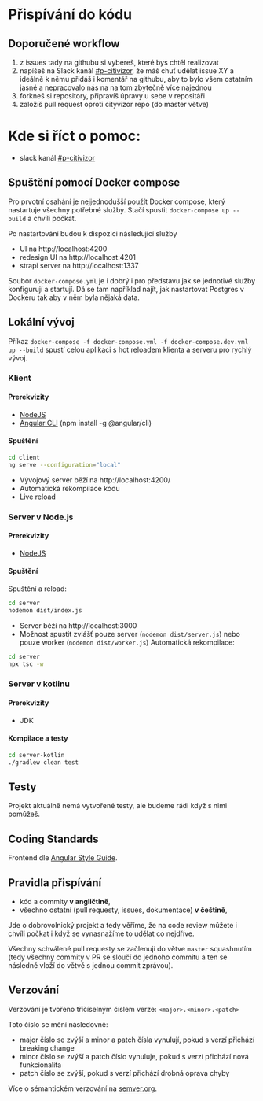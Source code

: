 # Přispívání do kódu

## Doporučené workflow
1) z issues tady na githubu si vybereš, které bys chtěl realizovat
3) napíšeš na Slack kanál [#p-citivizor](https://cesko-digital.slack.com/archives/CG66HNLH4), že máš chuť udělat issue XY a ideálně k němu přidáš i komentář na githubu, aby to bylo všem ostatním jasné a nepracovalo nás na na tom zbytečně více najednou
3) forkneš si repository, připravíš úpravy u sebe v repositáři
4) založíš pull request oproti cityvizor repo (do master větve)

# Kde si říct o pomoc:
* slack kanál [#p-citivizor](https://cesko-digital.slack.com/archives/CG66HNLH4)

## Spuštění pomocí Docker compose
Pro prvotní osahání je nejjednodušší použít Docker compose, který nastartuje všechny potřebné služby. Stačí spustit
`docker-compose up --build` a chvíli počkat.

Po nastartování budou k dispozici následující služby
- UI na http://localhost:4200
- redesign UI na http://localhost:4201
- strapi server na http://localhost:1337

Soubor `docker-compose.yml` je i dobrý i pro představu jak se jednotivé služby konfigurují a startují. Dá se tam 
například najít, jak nastartovat Postgres v Dockeru tak aby v něm byla nějaká data. 

## Lokální vývoj

Příkaz `docker-compose -f docker-compose.yml -f docker-compose.dev.yml up --build` spustí celou aplikaci s hot reloadem klienta a serveru pro rychlý vývoj.  

### Klient

#### Prerekvizity
- [NodeJS](https://nodejs.org/en/)
- [Angular CLI](https://cli.angular.io/) (npm install -g @angular/cli)

#### Spuštění
```sh
cd client
ng serve --configuration="local"
```
- Vývojový server běží na http://localhost:4200/
- Automatická rekompilace kódu
- Live reload

### Server v Node.js

#### Prerekvizity
- [NodeJS](https://nodejs.org/en/)

#### Spuštění
Spuštění a reload:
```sh
cd server
nodemon dist/index.js
```
- Server běží na http://localhost:3000
- Možnost spustit zvlášť pouze server (```nodemon dist/server.js```) nebo pouze worker (```nodemon dist/worker.js```)
Automatická rekompilace:
```sh
cd server
npx tsc -w
```

### Server v kotlinu

#### Prerekvizity
- JDK

#### Kompilace a testy
```sh
cd server-kotlin
./gradlew clean test
```

## Testy
Projekt aktuálně nemá vytvořené testy, ale budeme rádi když s nimi pomůžeš.

## Coding Standards
Frontend dle [Angular Style Guide](https://angular.io/guide/styleguide).

## Pravidla přispívání
- kód a commity **v angličtině**,
- všechno ostatní (pull requesty, issues, dokumentace) **v češtině**,

Jde o dobrovolnický projekt a tedy věříme, že na code review můžete i chvíli počkat i když se vynasnažíme to udělat co nejdříve.

Všechny schválené pull requesty se začlenují do větve `master` squashnutím (tedy všechny commity v PR se sloučí do jednoho commitu a ten se následně vloží do větvě s jednou commit zprávou).

## Verzování

Verzování je tvořeno tříčíselným číslem verze: `<major>.<minor>.<patch>`

Toto číslo se mění následovně:
 - major číslo se zvýší a minor a patch čísla vynulují, pokud s verzí přichází breaking change
 - minor číslo se zvýší a patch číslo vynuluje, pokud s verzí přichází nová funkcionalita
 - patch číslo se zvýší, pokud s verzí přichází drobná oprava chyby

 Více o sémantickém verzování na [semver.org](https://semver.org/lang/cs/).
